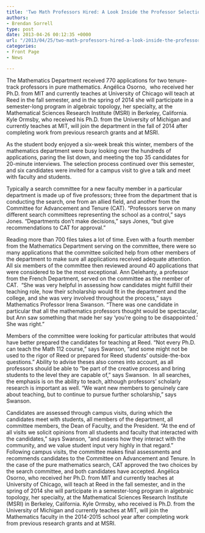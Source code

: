 ```yaml
---
title: 'Two Math Professors Hired: A Look Inside the Professor Selection Process'
authors:
- Brendan Sorrell
type: post
date: 2013-04-26 00:12:35 +0000
url: "/2013/04/25/two-math-professors-hired-a-look-inside-the-professor-selection-process/"
categories:
- Front Page
- News

---
```

The Mathematics Department received 770 applications for two tenure-track professors in pure mathematics. Angélica Osorno,  who received her Ph.D. from MIT and currently teaches at University of Chicago will teach at Reed in the fall semester, and in the spring of 2014 she will participate in a semester-long program in algebraic topology, her specialty, at the Mathematical Sciences Research Institute (MSRI) in Berkeley, California. Kyle Ormsby, who received his Ph.D. from the University of Michigan and currently teaches at MIT, will join the department in the fall of 2014 after completing work from previous research grants and at MSRI.

As the student body enjoyed a six-week break this winter, members of the mathematics department were busy looking over the hundreds of applications, paring the list down, and meeting the top 35 candidates for 20-minute interviews. The selection process continued over this semester, and six candidates were invited for a campus visit to give a talk and meet with faculty and students.

Typically a search committee for a new faculty member in a particular department is made up of five professors; three from the department that is conducting the search, one from an allied field, and another from the Committee for Advancement and Tenure (CAT). “Professors serve on many different search committees representing the school as a control,” says Jones. “Departments don’t make decisions,” says Jones, “but give recommendations to CAT for approval.”

Reading more than 700 files takes a lot of time. Even with a fourth member from the Mathematics Department serving on the committee, there were so many applications that the committee solicited help from other members of the department to make sure all applications received adequate attention. All six members of the committee then reviewed around 40 applications that were considered to be the most exceptional. Ann Delehanty, a professor from the French Department, served on the committee as the member of CAT.  “She was very helpful in assessing how candidates might fulfill their teaching role, how their scholarship would fit in the department and the college, and she was very involved throughout the process,” says Mathematics Professor Irena Swanson. “There was one candidate in particular that all the mathematics professors thought would be spectacular, but Ann saw something that made her say ‘you’re going to be disappointed.’ She was right.”

Members of the committee were looking for particular attributes that would have better prepared the candidates for teaching at Reed. “Not every Ph.D. can teach the Math 112 course,” says Swanson, “and some might not be used to the rigor of Reed or prepared for Reed students’ outside-the-box questions.” Ability to advise theses also comes into account, as all professors should be able to “be part of the creative process and bring students to the level they are capable of,” says Swanson.  In all searches, the emphasis is on the ability to teach, although professors’ scholarly research is important as well. “We want new members to genuinely care about teaching, but to continue to pursue further scholarship,” says Swanson.

Candidates are assessed through campus visits, during which the candidates meet with students, all members of the department, all committee members, the Dean of Faculty, and the President. “At the end of all visits we solicit opinions from all students and faculty that interacted with the candidates,” says Swanson, “and assess how they interact with the community, and we value student input very highly in that regard.” Following campus visits, the committee makes final assessments and recommends candidates to the Committee on Advancement and Tenure. In the case of the pure mathematics search, CAT approved the two choices by the search committee, and both candidates have accepted. Angélica Osorno, who received her Ph.D. from MIT and currently teaches at University of Chicago, will teach at Reed in the fall semester, and in the spring of 2014 she will participate in a semester-long program in algebraic topology, her specialty, at the Mathematical Sciences Research Institute (MSRI) in Berkeley, California. Kyle Ormsby, who received is Ph.D. from the University of Michigan and currently teaches at MIT, will join the Mathematics faculty in the 2014-2015 school year after completing work from previous research grants and at MSRI.